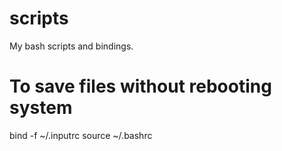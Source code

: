 # scripts

My bash scripts and bindings.

# To save files without rebooting system

bind -f ~/.inputrc
source ~/.bashrc
